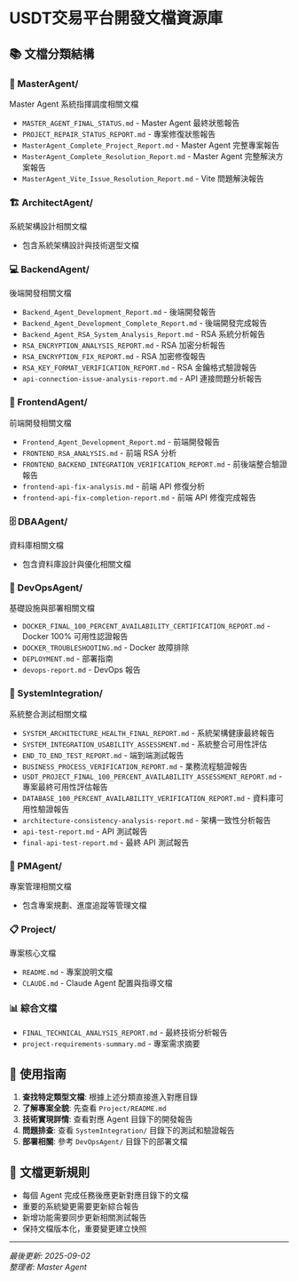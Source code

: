 
# USDT交易平台開發文檔資源庫

## 📚 文檔分類結構

### 🎯 MasterAgent/
Master Agent 系統指揮調度相關文檔
- `MASTER_AGENT_FINAL_STATUS.md` - Master Agent 最終狀態報告
- `PROJECT_REPAIR_STATUS_REPORT.md` - 專案修復狀態報告
- `MasterAgent_Complete_Project_Report.md` - Master Agent 完整專案報告
- `MasterAgent_Complete_Resolution_Report.md` - Master Agent 完整解決方案報告
- `MasterAgent_Vite_Issue_Resolution_Report.md` - Vite 問題解決報告

### 🏗️ ArchitectAgent/
系統架構設計相關文檔
- 包含系統架構設計與技術選型文檔

### 💻 BackendAgent/
後端開發相關文檔
- `Backend_Agent_Development_Report.md` - 後端開發報告
- `Backend_Agent_Development_Complete_Report.md` - 後端開發完成報告
- `Backend_Agent_RSA_System_Analysis_Report.md` - RSA 系統分析報告
- `RSA_ENCRYPTION_ANALYSIS_REPORT.md` - RSA 加密分析報告
- `RSA_ENCRYPTION_FIX_REPORT.md` - RSA 加密修復報告
- `RSA_KEY_FORMAT_VERIFICATION_REPORT.md` - RSA 金鑰格式驗證報告
- `api-connection-issue-analysis-report.md` - API 連接問題分析報告

### 🎨 FrontendAgent/
前端開發相關文檔
- `Frontend_Agent_Development_Report.md` - 前端開發報告
- `FRONTEND_RSA_ANALYSIS.md` - 前端 RSA 分析
- `FRONTEND_BACKEND_INTEGRATION_VERIFICATION_REPORT.md` - 前後端整合驗證報告
- `frontend-api-fix-analysis.md` - 前端 API 修復分析
- `frontend-api-fix-completion-report.md` - 前端 API 修復完成報告

### 🗄️ DBAAgent/
資料庫相關文檔
- 包含資料庫設計與優化相關文檔

### 🚀 DevOpsAgent/
基礎設施與部署相關文檔
- `DOCKER_FINAL_100_PERCENT_AVAILABILITY_CERTIFICATION_REPORT.md` - Docker 100% 可用性認證報告
- `DOCKER_TROUBLESHOOTING.md` - Docker 故障排除
- `DEPLOYMENT.md` - 部署指南
- `devops-report.md` - DevOps 報告

### 🔗 SystemIntegration/
系統整合測試相關文檔
- `SYSTEM_ARCHITECTURE_HEALTH_FINAL_REPORT.md` - 系統架構健康最終報告
- `SYSTEM_INTEGRATION_USABILITY_ASSESSMENT.md` - 系統整合可用性評估
- `END_TO_END_TEST_REPORT.md` - 端到端測試報告
- `BUSINESS_PROCESS_VERIFICATION_REPORT.md` - 業務流程驗證報告
- `USDT_PROJECT_FINAL_100_PERCENT_AVAILABILITY_ASSESSMENT_REPORT.md` - 專案最終可用性評估報告
- `DATABASE_100_PERCENT_AVAILABILITY_VERIFICATION_REPORT.md` - 資料庫可用性驗證報告
- `architecture-consistency-analysis-report.md` - 架構一致性分析報告
- `api-test-report.md` - API 測試報告
- `final-api-test-report.md` - 最終 API 測試報告

### 📁 PMAgent/
專案管理相關文檔
- 包含專案規劃、進度追蹤等管理文檔

### 📋 Project/
專案核心文檔
- `README.md` - 專案說明文檔
- `CLAUDE.md` - Claude Agent 配置與指導文檔

### 📊 綜合文檔
- `FINAL_TECHNICAL_ANALYSIS_REPORT.md` - 最終技術分析報告
- `project-requirements-summary.md` - 專案需求摘要

## 📖 使用指南

1. **查找特定類型文檔**: 根據上述分類直接進入對應目錄
2. **了解專案全貌**: 先查看 `Project/README.md`
3. **技術實現詳情**: 查看對應 Agent 目錄下的開發報告
4. **問題排查**: 查看 `SystemIntegration/` 目錄下的測試和驗證報告
5. **部署相關**: 參考 `DevOpsAgent/` 目錄下的部署文檔

## 🔄 文檔更新規則

- 每個 Agent 完成任務後應更新對應目錄下的文檔
- 重要的系統變更需要更新綜合報告
- 新增功能需要同步更新相關測試報告
- 保持文檔版本化，重要變更建立快照

---
*最後更新: 2025-09-02*  
*整理者: Master Agent*